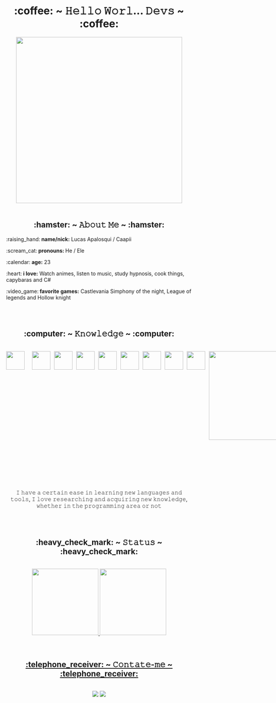 <h1 align="center">:coffee: ~ 𝙷𝚎𝚕𝚕𝚘 𝚆𝚘𝚛𝚕... 𝙳𝚎𝚟𝚜 ~ :coffee:</h1>


<div align="center">
   <img width="450" src="https://cdn.discordapp.com/attachments/921193207918919725/921536963759177748/tenor.gif">
</div>

<br>
<h2 align="center">:hamster: ~ 𝙰𝚋𝚘𝚞𝚝 𝙼𝚎 ~ :hamster:</h2>
  
<div>
   <p>:raising_hand:<b> name/nick:</b> Lucas Apalosqui / Caapii</p>
   <p>:scream_cat:<b> pronouns: </b> He / Ele
   <p>:calendar:<b> age:</b> 23</p>
   <p>:heart:<b> i love:</b> Watch animes, listen to music, study hypnosis, cook things, capybaras and C#</p>
   <p>:video_game:<b> favorite games:</b> Castlevania Simphony of the night, League of legends and Hollow knight<p>
</div>

<br>
<br>
<h2 align="center">:computer: ~ 𝙺𝚗𝚘𝚠𝚕𝚎𝚍𝚐𝚎 ~ :computer:</h2>
<br>
<div style="display: grid; grid-auto-flow: column; grid-column-gap: 10px; " align="center">
   <img style="margin-right: 10px" align="center" width="50px" src="https://icongr.am/devicon/visualstudio-plain.svg" />
   <img align="center" width="50px" src="https://cdn.jsdelivr.net/gh/devicons/devicon/icons/html5/html5-plain-wordmark.svg" />
   <img align="center" width="50px" src="https://cdn.jsdelivr.net/gh/devicons/devicon/icons/css3/css3-plain-wordmark.svg" />
   <img align="center" width="50px" src="https://cdn.jsdelivr.net/gh/devicons/devicon/icons/javascript/javascript-plain.svg" />
   <img align="center" width="50px" src="https://cdn.jsdelivr.net/gh/devicons/devicon/icons/git/git-plain.svg" />
   <img align="center" width="50px" src="https://cdn.jsdelivr.net/gh/devicons/devicon/icons/github/github-original.svg" />
    <img align="center" width="50px" src="https://icongr.am/devicon/csharp-plain.svg?color=860b8e" />
   <img align="center" width="50px" src="https://cdn.jsdelivr.net/gh/devicons/devicon/icons/java/java-original.svg" />
   <img align="center" width="50px" src="https://cdn.jsdelivr.net/gh/devicons/devicon/icons/mysql/mysql-plain.svg" />
   <img align="left" width="240px" height="240px" src="https://cdn.discordapp.com/attachments/874129149772570654/921164961185669190/20211216_183028.gif" />
</div> 
   <br>
   <br>
   <div width="200px">
   <p align="center" style="margin-top: 100px;">𝙸 𝚑𝚊𝚟𝚎 𝚊 𝚌𝚎𝚛𝚝𝚊𝚒𝚗 𝚎𝚊𝚜𝚎 𝚒𝚗 𝚕𝚎𝚊𝚛𝚗𝚒𝚗𝚐 𝚗𝚎𝚠 𝚕𝚊𝚗𝚐𝚞𝚊𝚐𝚎𝚜 𝚊𝚗𝚍 𝚝𝚘𝚘𝚕𝚜, 𝙸 𝚕𝚘𝚟𝚎 𝚛𝚎𝚜𝚎𝚊𝚛𝚌𝚑𝚒𝚗𝚐 𝚊𝚗𝚍 𝚊𝚌𝚚𝚞𝚒𝚛𝚒𝚗𝚐 𝚗𝚎𝚠 𝚔𝚗𝚘𝚠𝚕𝚎𝚍𝚐𝚎, 𝚠𝚑𝚎𝚝𝚑𝚎𝚛 𝚒𝚗 𝚝𝚑𝚎 𝚙𝚛𝚘𝚐𝚛𝚊𝚖𝚖𝚒𝚗𝚐 𝚊𝚛𝚎𝚊 𝚘𝚛 𝚗𝚘𝚝</p>
   </div>
   
  <br>
<br>
<h2 align="center">:heavy_check_mark: ~ 𝚂𝚝𝚊𝚝𝚞𝚜 ~ :heavy_check_mark:</h2>
<br>
<div align="center">
  <a href="https://github.com/lucasApalosqui">
  <img height="180em" src="https://github-readme-stats.vercel.app/api?username=lucasApalosqui&show_icons=true&theme=dracula&include_all_commits=true&count_private=true"/>
  <img height="180em" src="https://github-readme-stats.vercel.app/api/top-langs/?username=lucasApalosqui&layout=compact&langs_count=7&theme=dracula"/>
</div>

<br>
<br>
<h2 align="center">:telephone_receiver: ~ 𝙲𝚘𝚗𝚝𝚊𝚝𝚎-𝚖𝚎 ~ :telephone_receiver:</h2>
   <br>
<div align="center">
    <a href = "mailto:lucas.apalosqui@gmail.com"><img src="https://img.shields.io/badge/-Gmail-%23333?style=for-the-badge&logo=gmail&logoColor=white" target="_blank"></a>
    <a href="https://www.linkedin.com/in/lucasapalosqui/" target="_blank"><img src="https://img.shields.io/badge/-LinkedIn-%230077B5?style=for-the-badge&logo=linkedin&logoColor=white" target="_blank"></a>
   
</div>





